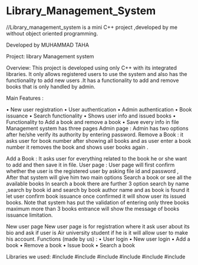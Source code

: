 # Library_Management_System
//Library_management_system is a mini  C++ project ,developed by me without object oriented programming.
 
Developed by MUHAMMAD TAHA 

Project: library Management system

Overview:
This project is developed using only C++ with its integrated libraries. It only allows registered users to use the system and also has the functionality to add new users .It has a functionality to add and remove books that is only handled by admin.

Main Features :

•	New user registration
•	User authentication
•	Admin authentication
•	Book issuance
•	Search functionality
•	Shows user info and issued books
•	Functionality to Add a book and remove a book
•	Save every info in file
Management system has three pages
Admin page :
Admin has two options after he/she verify its authority by entering password.
Remove a Book : it asks user  for book number after showing  all books and as user enter a book number it removes the book and shows user books again . 

Add a Book : It asks user for everything related to the book he or she want to add and then save it in file.
User page : 
User page will first confirm whether the user is the registered user by asking file id and password ,
After that system will give him two main options
Search a book or see all the available books
In search a book there are further 3 option search by name ,search by book id and search by book author name and as book is found it let user confirm book issuance once confirmed it will show user its issued books.
Note that system has put the validation of entering only three books maximum more than 3 books entrance will show the message of books issuance limitation.  

New user page 
New user page is for registration where it ask user about its bio and ask if user is Air university student if he is it will allow user to make his account.
Functions (made by us) :
•	User login
•	New user login
•	Add a book
•	Remove a book
•	Issue book
•	Search a book

Libraries we used:
#include<iostream>
#include<fstream>
#include<string>
#include<cstdio>
#include<chrono>
#include<thread>
